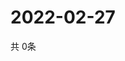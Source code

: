 # 2022-02-27
  共 0条

  <!-- BEGIN -->
  <!-- 最后更新时间Sun Feb 27 2022 22:03:47 GMT+0000 (Coordinated Universal Time) -->
  
  <!-- END -->
  
  